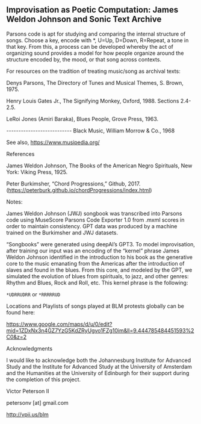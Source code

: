 ## Improvisation as Poetic Computation: James Weldon Johnson and Sonic Text Archive

Parsons code is apt for studying and comparing the internal structure of songs. Choose a key, encode with *, U=Up, D=Down, R=Repeat, a tone in that key. From this, a process can be developed whereby the act of organizing sound provides a model for how people organize around the structure encoded by, the mood, or that song across contexts.


For resources on the tradition of treating music/song as archival texts: 


Denys Parsons, The Directory of Tunes and Musical Themes, S. Brown, 1975.


Henry Louis Gates Jr., The Signifying Monkey, Oxford, 1988. Sections 2.4-2.5.


LeRoi Jones (Amiri Baraka), Blues People, Grove Press, 1963. 

--------------------------- Black Music, William Morrow & Co., 1968

See also, https://www.musipedia.org/ 


References


James Weldon Johnson, The Books of the American Negro Spirituals, New York: Viking Press, 1925. 


Peter Burkimsher, “Chord Progressions,” Github, 2017. (https://peterburk.github.io/chordProgressions/index.html)


Notes: 


James Weldon Johnson (JWJ) songbook was transcribed into Parsons code using MuseScore Parsons Code Exporter 1.0 from .mxml scores in order to maintain consistency. GPT data was produced by a machine trained on the Burkimsher and JWJ datasets. 


“Songbooks” were generated using deepAI’s GPT3. To model improvisation, after training our input was an encoding of the “kernel” phrase James Weldon Johnson identified in the introduction to his book as the generative core to the music emanating from the Americas after the introduction of slaves and found in the blues. From this core, and modeled by the GPT, we simulated the evolution of blues from spirituals, to jazz, and other genres: Rhythm and Blues, Rock and Roll, etc. This kernel phrase is the following: 



`*UDRRUDRR` or `*RRRRRUD`


Locations and Playlists of songs played at BLM protests globally can be found here:

https://www.google.com/maps/d/u/0/edit?mid=1ZDxNx3n4GZ7YzG5KdZRyUgvo1FZg10im&ll=9.444785484451593%2C0&z=2


Acknowledgments


I would like to acknowledge both the Johannesburg Institute for Advanced Study and the Institute for Advanced Study at the University of Amsterdam and the Humanities at the University of Edinburgh for their support during the completion of this project. 


Victor Peterson II 

petersonv [at] gmail.com 

http://vpii.us/blm


